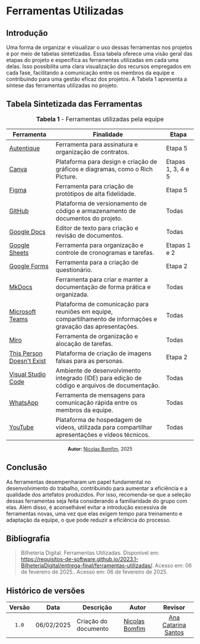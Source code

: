 # Ferramentas Utilizadas

## Introdução

Uma forma de organizar e visualizar o uso dessas ferramentas nos projetos é por meio de tabelas sintetizadas. Essa tabela oferece uma visão geral das etapas do projeto e especifica as ferramentas utilizadas em cada uma delas. Isso possibilita uma clara visualização dos recursos empregados em cada fase, facilitando a comunicação entre os membros da equipe e contribuindo para uma gestão eficaz dos projetos. A Tabela 1 apresenta a síntese das ferramentas utilizadas no projeto.

## Tabela Sintetizada das Ferramentas

<div align="center">
<font size="3"><p style="text-align: center"><b>Tabela 1</b> - Ferramentas utilizadas pela equipe</p></font>

  <table>
    <thead>
      <tr>
        <th>Ferramenta</th>
        <th>Finalidade</th>
        <th>Etapa</th>
      </tr>
    </thead>
    <tbody>
      <tr>
        <td><a href="https://www.autentique.com.br/">Autentique</a></td>
        <td>Ferramenta para assinatura e organização de contratos.</td>
        <td>Etapa 5</td>
      </tr>
      <tr>
        <td><a href="https://www.canva.com/">Canva</a></td>
        <td>Plataforma para design e criação de gráficos e diagramas, como o Rich Picture.</td>
        <td>Etapas 1, 3, 4 e 5</td>
      </tr>
      <tr>
        <td><a href="https://www.figma.com/">Figma</a></td>
        <td>Ferramenta para criação de protótipos de alta fidelidade.</td>
        <td>Etapa 5</td>
      </tr>
      <tr>
        <td><a href="https://github.com/">GitHub</a></td>
        <td>Plataforma de versionamento de código e armazenamento de documentos do projeto.</td>
        <td>Todas</td>
      </tr>
      <tr>
        <td><a href="https://www.google.com/docs/about/">Google Docs</a></td>
        <td>Editor de texto para criação e revisão de documentos.</td>
        <td>Todas</td>
      </tr>
      <tr>
        <td><a href="https://www.google.com/sheets/about/">Google Sheets</a></td>
        <td>Ferramenta para organização e controle de cronogramas e tarefas.</td>
        <td>Etapas 1 e 2</td>
      </tr>
      <tr>
        <td><a href="https://workspace.google.com/intl/pt-BR/products/forms/">Google Forms</a></td>
        <td>Ferramenta para a criação de questionário.</td>
        <td>Etapa 2</td>
      </tr>
      <tr>
        <td><a href="https://www.mkdocs.org/">MkDocs</a></td>
        <td>Ferramenta para criar e manter a documentação de forma prática e organizada.</td>
        <td>Todas</td>
      </tr>
      <tr>
        <td><a href="https://www.microsoft.com/en/microsoft-teams/group-chat-software">Microsoft Teams</a></td>
        <td>Plataforma de comunicação para reuniões em equipe, compartilhamento de informações e gravação das apresentações.</td>
        <td>Todas</td>
      </tr>
      <tr>
        <td><a href="https://miro.com/app/dashboard/">Miro</a></td>
        <td>Ferramenta de organização e alocação de tarefas.</td>
        <td>Todas</td>
      </tr>
      <tr>
        <td><a href="https://this-person-does-not-exist.com/pt">This Person Doesn't Exist</a></td>
        <td>Plataforma de criação de imagens falsas para as personas.</td>
        <td>Etapa 2</td>
      </tr>                                                                                 
      <tr>
        <td><a href="https://code.visualstudio.com/">Visual Studio Code</a></td>
        <td>Ambiente de desenvolvimento integrado (IDE) para edição de código e arquivos de documentação.</td>
        <td>Todas</td>
      </tr>
      <tr>
        <td><a href="https://www.whatsapp.com/">WhatsApp</a></td>
        <td>Ferramenta de mensagens para comunicação rápida entre os membros da equipe.</td>
        <td>Todas</td>
      </tr>
      <tr>
        <td><a href="https://www.youtube.com/">YouTube</a></td>
        <td>Plataforma de hospedagem de vídeos, utilizada para compartilhar apresentações e vídeos técnicos.</td>
        <td>Todas</td>
      </tr>
    </tbody>
  </table>

  <p style="text-align: center; font-size: 0.9em;"><b>Autor:</b> <a href="https://github.com/nickgehjk">Nicolas Bomfim</a>, 2025</p>
</div>

## Conclusão

As ferramentas desempenharam um papel fundamental no desenvolvimento do trabalho, contribuindo para aumentar a eficiência e a qualidade dos artefatos produzidos. Por isso, recomenda-se que a seleção dessas ferramentas seja feita considerando a familiaridade do grupo com elas. Além disso, é aconselhável evitar a introdução excessiva de ferramentas novas, uma vez que elas exigem tempo para treinamento e adaptação da equipe, o que pode reduzir a eficiência do processo.

## Bibliografia

> Bilheteria Digital. Ferramentas Utilizadas. Disponível em: <https://requisitos-de-software.github.io/2023.1-BilheteriaDigital/entrega-final/ferramentas-utilizadas/>. Acesso em: 06 de fevereiro de 2025.. Acesso em: 06 de fevereiro de 2025.

## Histórico de versões

| Versão | Data   | Descrição     | Autor     |  Revisor        |
| :----: | ------ | ------------- | --------- | :-------------: |
| `1.0`  | 06/02/2025 | Criação do documento  | [Nicolas Bomfim](https://github.com/nickgehjk) | [Ana Catarina Santos](https://github.com/an4catarina) |
